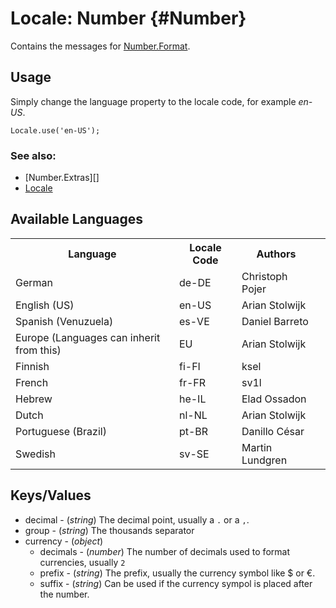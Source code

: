 Locale: Number {#Number}
========================

Contains the messages for [Number.Format][].

Usage
-----

Simply change the language property to the locale code, for example *en-US*.

	Locale.use('en-US');

### See also:

* [Number.Extras][]
* [Locale][]

Available Languages
-------------------

<table>
	<tr>
		<th>Language</th>
		<th>Locale Code</th>
		<th>Authors</th>
	</tr>
	<tr>
		<td>German</td>
		<td>de-DE</td>
		<td>Christoph Pojer<td>
	</tr>
	<tr>
		<td>English (US)</td>
		<td>en-US</td>
		<td>Arian Stolwijk<td>
	</tr>
	<tr>
		<td>Spanish (Venuzuela)</td>
		<td>es-VE</td>
		<td>Daniel Barreto<td>
	</tr>
	<tr>
		<td>Europe (Languages can inherit from this)</td>
		<td>EU</td>
		<td>Arian Stolwijk<td>
	</tr>
	<tr>
		<td>Finnish</td>
		<td>fi-FI</td>
		<td>ksel<td>
	</tr>
	<tr>
		<td>French</td>
		<td>fr-FR</td>
		<td>sv1l<td>
	</tr>
	<tr>
		<td>Hebrew</td>
		<td>he-IL</td>
		<td>Elad Ossadon<td>
	</tr>
	<tr>
		<td>Dutch</td>
		<td>nl-NL</td>
		<td>Arian Stolwijk<td>
	</tr>
	<tr>
		<td>Portuguese (Brazil)</td>
		<td>pt-BR</td>
		<td>Danillo César<td>
	</tr>
	<tr>
		<td>Swedish</td>
		<td>sv-SE</td>
		<td>Martin Lundgren<td>
	</tr>
</table>


Keys/Values
-----------

- decimal - (*string*) The decimal point, usually a `.` or a `,`.
- group - (*string*) The thousands separator
- currency - (*object*)
	- decimals - (*number*) The number of decimals used to format currencies, usually `2`
	- prefix - (*string*) The prefix, usually the currency symbol like $ or €.
	- suffix - (*string*) Can be used if the currency sympol is placed after the number.


[Locale]: /more/Locale/Locale
[Number.Format]: /more/Types/Number.Format
